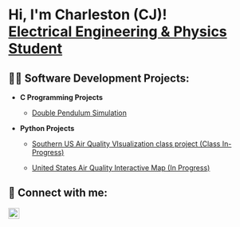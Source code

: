 <h1>Hi, I'm Charleston (CJ)! <br/><a href="https://www.linkedin.com/in/clawson03/">Electrical Engineering & Physics Student</a>

<h2>👨‍💻 Software Development Projects:</h2>

- <b>C Programming Projects</b>
  - [Double Pendulum Simulation](https://github.com/CJLawson175/DoublePendulumSim.git)
 
- <b>Python Projects</b>
  - [Southern US Air Quality VIsualization class project (Class In-Progress)](https://github.com/CJLawson175/ENG220-Group-6.git)

  - [United States Air Quality Interactive Map (In Progress)](https://github.com/CJLawson175/USAirQualityMap.git)

<h2> 🤳 Connect with me:</h2>

[<img align="left" alt="JoshMadakor | LinkedIn" width="22px" src="https://cdn.jsdelivr.net/npm/simple-icons@v3/icons/linkedin.svg" />][linkedin]

[linkedin]: https://linkedin.com/in/clawson03
